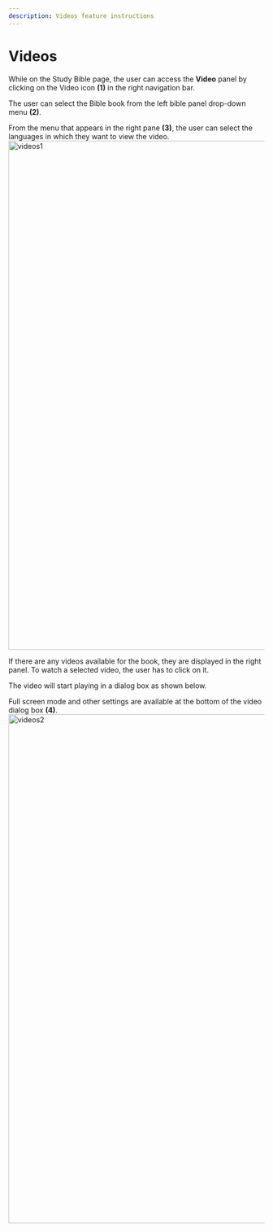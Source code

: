 ```yaml
---
description: Videos feature instructions
---
```


# Videos

While on the Study Bible page, the user can access the **Video** panel by clicking on the Video icon **(1)** in the right navigation bar.

The user can select the Bible book from the left bible panel drop-down menu **(2)**.

From the menu that appears in the right pane **(3)**, the user can select the languages in which they want to view the video.
<img src="/img/assets/videos1.png"  width="1000px" alt="videos1"/>

If there are any videos available for the book, they are displayed in the right panel. To watch a selected video, the user has to click on it.

The video will start playing in a dialog box as shown below.

Full screen mode and other settings are available at the bottom of the video dialog box **(4)**.
<img src="/img/assets/videos2.png"  width="1000px" alt="videos2"/>
